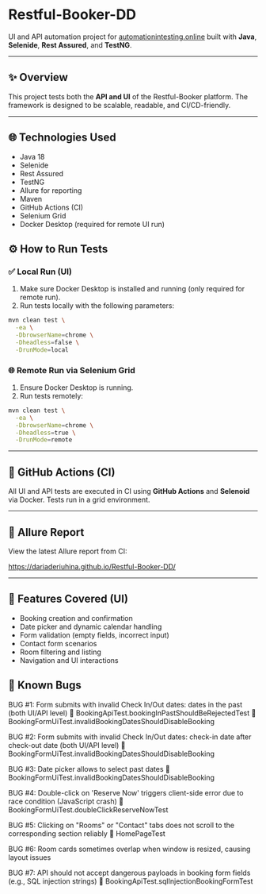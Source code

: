 # Restful-Booker-DD

UI and API automation project for [automationintesting.online](https://automationintesting.online/) built with **Java**, **Selenide**, **Rest Assured**, and **TestNG**.

---

## ✨ Overview

This project tests both the **API and UI** of the Restful-Booker platform. The framework is designed to be scalable, readable, and CI/CD-friendly.

---

## 🌐 Technologies Used

* Java 18
* Selenide
* Rest Assured
* TestNG
* Allure for reporting
* Maven
* GitHub Actions (CI)
* Selenium Grid
* Docker Desktop (required for remote UI run)

## ⚙️ How to Run Tests

### ✅ Local Run (UI)

1. Make sure Docker Desktop is installed and running (only required for remote run).
2. Run tests locally with the following parameters:

```bash
mvn clean test \
  -ea \
  -DbrowserName=chrome \
  -Dheadless=false \
  -DrunMode=local
```

### 🌐 Remote Run via Selenium Grid

1. Ensure Docker Desktop is running.
2. Run tests remotely:

```bash
mvn clean test \
  -ea \
  -DbrowserName=chrome \
  -Dheadless=true \
  -DrunMode=remote
```

---

## 🏃 GitHub Actions (CI)

All UI and API tests are executed in CI using **GitHub Actions** and **Selenoid** via Docker. Tests run in a grid environment.

---

## 🔬 Allure Report

View the latest Allure report from CI:

https://dariaderiuhina.github.io/Restful-Booker-DD/

---

## 🌟 Features Covered (UI)

* Booking creation and confirmation
* Date picker and dynamic calendar handling
* Form validation (empty fields, incorrect input)
* Contact form scenarios
* Room filtering and listing
* Navigation and UI interactions

## 🌟 Known Bugs

BUG #1: Form submits with invalid Check In/Out dates: dates in the past (both UI/API level)
🔹 BookingApiTest.bookingInPastShouldBeRejectedTest
🔹 BookingFormUiTest.invalidBookingDatesShouldDisableBooking

BUG #2: Form submits with invalid Check In/Out dates: check-in date after check-out date (both UI/API level)
🔹 BookingFormUiTest.invalidBookingDatesShouldDisableBooking

BUG #3: Date picker allows to select past dates
🔹 BookingFormUiTest.invalidBookingDatesShouldDisableBooking

BUG #4: Double-click on 'Reserve Now' triggers client-side error due to race condition (JavaScript crash)
🔹 BookingFormUiTest.doubleClickReserveNowTest

BUG #5: Clicking on "Rooms" or "Contact" tabs does not scroll to the corresponding section reliably
🔹 HomePageTest

BUG #6: Room cards sometimes overlap when window is resized, causing layout issues

BUG #7: API should not accept dangerous payloads in booking form fields (e.g., SQL injection strings)
🔹 BookingApiTest.sqlInjectionBookingFormTest